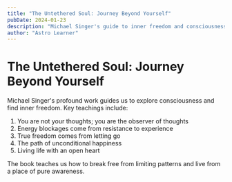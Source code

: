 ```yaml
---
title: "The Untethered Soul: Journey Beyond Yourself"
pubDate: 2024-01-23
description: "Michael Singer's guide to inner freedom and consciousness"
author: "Astro Learner"
---
```


# The Untethered Soul: Journey Beyond Yourself

Michael Singer's profound work guides us to explore consciousness and find inner freedom. Key teachings include:

1. You are not your thoughts; you are the observer of thoughts
2. Energy blockages come from resistance to experience
3. True freedom comes from letting go
4. The path of unconditional happiness
5. Living life with an open heart

The book teaches us how to break free from limiting patterns and live from a place of pure awareness.
